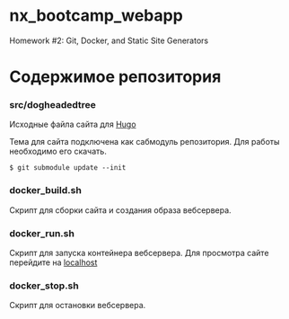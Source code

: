 # nx_bootcamp_webapp
Homework #2: Git, Docker, and Static Site Generators

# Содержимое репозитория
### src/dogheadedtree
Исходные файла сайта для [Hugo](https://gohugo.io)

Тема для сайта подключена как сабмодуль репозитория. Для работы необходимо его скачать.

    $ git submodule update --init
### docker_build.sh
Скрипт для сборки сайта и создания образа вебсервера.
### docker_run.sh
Скрипт для запуска контейнера вебсервера. Для просмотра сайте перейдите на [localhost](http://localhost)
### docker_stop.sh
Скрипт для остановки вебсервера.